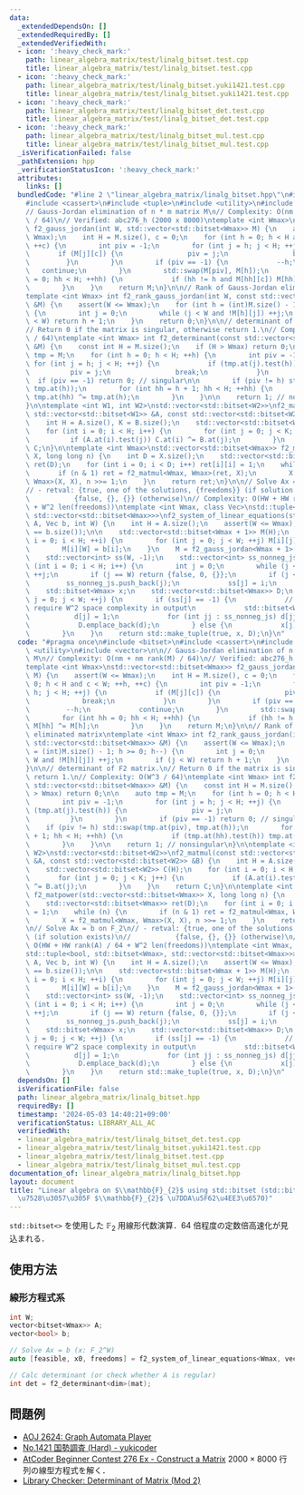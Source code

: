 ```yaml
---
data:
  _extendedDependsOn: []
  _extendedRequiredBy: []
  _extendedVerifiedWith:
  - icon: ':heavy_check_mark:'
    path: linear_algebra_matrix/test/linalg_bitset.test.cpp
    title: linear_algebra_matrix/test/linalg_bitset.test.cpp
  - icon: ':heavy_check_mark:'
    path: linear_algebra_matrix/test/linalg_bitset.yuki1421.test.cpp
    title: linear_algebra_matrix/test/linalg_bitset.yuki1421.test.cpp
  - icon: ':heavy_check_mark:'
    path: linear_algebra_matrix/test/linalg_bitset_det.test.cpp
    title: linear_algebra_matrix/test/linalg_bitset_det.test.cpp
  - icon: ':heavy_check_mark:'
    path: linear_algebra_matrix/test/linalg_bitset_mul.test.cpp
    title: linear_algebra_matrix/test/linalg_bitset_mul.test.cpp
  _isVerificationFailed: false
  _pathExtension: hpp
  _verificationStatusIcon: ':heavy_check_mark:'
  attributes:
    links: []
  bundledCode: "#line 2 \"linear_algebra_matrix/linalg_bitset.hpp\"\n#include <bitset>\n\
    #include <cassert>\n#include <tuple>\n#include <utility>\n#include <vector>\n\n\
    // Gauss-Jordan elimination of n * m matrix M\n// Complexity: O(nm + nm rank(M)\
    \ / 64)\n// Verified: abc276_h (2000 x 8000)\ntemplate <int Wmax>\nstd::vector<std::bitset<Wmax>>\
    \ f2_gauss_jordan(int W, std::vector<std::bitset<Wmax>> M) {\n    assert(W <=\
    \ Wmax);\n    int H = M.size(), c = 0;\n    for (int h = 0; h < H and c < W; ++h,\
    \ ++c) {\n        int piv = -1;\n        for (int j = h; j < H; ++j) {\n     \
    \       if (M[j][c]) {\n                piv = j;\n                break;\n   \
    \         }\n        }\n        if (piv == -1) {\n            --h;\n         \
    \   continue;\n        }\n        std::swap(M[piv], M[h]);\n        for (int hh\
    \ = 0; hh < H; ++hh) {\n            if (hh != h and M[hh][c]) M[hh] ^= M[h];\n\
    \        }\n    }\n    return M;\n}\n\n// Rank of Gauss-Jordan eliminated matrix\n\
    template <int Wmax> int f2_rank_gauss_jordan(int W, const std::vector<std::bitset<Wmax>>\
    \ &M) {\n    assert(W <= Wmax);\n    for (int h = (int)M.size() - 1; h >= 0; h--)\
    \ {\n        int j = 0;\n        while (j < W and !M[h][j]) ++j;\n        if (j\
    \ < W) return h + 1;\n    }\n    return 0;\n}\n\n// determinant of F2 matrix.\n\
    // Return 0 if the matrix is singular, otherwise return 1.\n// Complexity: O(W^3\
    \ / 64)\ntemplate <int Wmax> int f2_determinant(const std::vector<std::bitset<Wmax>>\
    \ &M) {\n    const int H = M.size();\n    if (H > Wmax) return 0;\n\n    auto\
    \ tmp = M;\n    for (int h = 0; h < H; ++h) {\n        int piv = -1;\n       \
    \ for (int j = h; j < H; ++j) {\n            if (tmp.at(j).test(h)) {\n      \
    \          piv = j;\n                break;\n            }\n        }\n      \
    \  if (piv == -1) return 0; // singular\n\n        if (piv != h) std::swap(tmp.at(piv),\
    \ tmp.at(h));\n        for (int hh = h + 1; hh < H; ++hh) {\n            if (tmp.at(hh).test(h))\
    \ tmp.at(hh) ^= tmp.at(h);\n        }\n    }\n\n    return 1; // nonsingular\n\
    }\n\ntemplate <int W1, int W2>\nstd::vector<std::bitset<W2>>\nf2_matmul(const\
    \ std::vector<std::bitset<W1>> &A, const std::vector<std::bitset<W2>> &B) {\n\
    \    int H = A.size(), K = B.size();\n    std::vector<std::bitset<W2>> C(H);\n\
    \    for (int i = 0; i < H; i++) {\n        for (int j = 0; j < K; j++) {\n  \
    \          if (A.at(i).test(j)) C.at(i) ^= B.at(j);\n        }\n    }\n    return\
    \ C;\n}\n\ntemplate <int Wmax>\nstd::vector<std::bitset<Wmax>> f2_matpower(std::vector<std::bitset<Wmax>>\
    \ X, long long n) {\n    int D = X.size();\n    std::vector<std::bitset<Wmax>>\
    \ ret(D);\n    for (int i = 0; i < D; i++) ret[i][i] = 1;\n    while (n) {\n \
    \       if (n & 1) ret = f2_matmul<Wmax, Wmax>(ret, X);\n        X = f2_matmul<Wmax,\
    \ Wmax>(X, X), n >>= 1;\n    }\n    return ret;\n}\n\n// Solve Ax = b on F_2\n\
    // - retval: {true, one of the solutions, {freedoms}} (if solution exists)\n//\
    \           {false, {}, {}} (otherwise)\n// Complexity: O(HW + HW rank(A) / 64\
    \ + W^2 len(freedoms))\ntemplate <int Wmax, class Vec>\nstd::tuple<bool, std::bitset<Wmax>,\
    \ std::vector<std::bitset<Wmax>>>\nf2_system_of_linear_equations(std::vector<std::bitset<Wmax>>\
    \ A, Vec b, int W) {\n    int H = A.size();\n    assert(W <= Wmax);\n    assert(A.size()\
    \ == b.size());\n\n    std::vector<std::bitset<Wmax + 1>> M(H);\n    for (int\
    \ i = 0; i < H; ++i) {\n        for (int j = 0; j < W; ++j) M[i][j] = A[i][j];\n\
    \        M[i][W] = b[i];\n    }\n    M = f2_gauss_jordan<Wmax + 1>(W + 1, M);\n\
    \    std::vector<int> ss(W, -1);\n    std::vector<int> ss_nonneg_js;\n    for\
    \ (int i = 0; i < H; i++) {\n        int j = 0;\n        while (j <= W and !M[i][j])\
    \ ++j;\n        if (j == W) return {false, 0, {}};\n        if (j < W) {\n   \
    \         ss_nonneg_js.push_back(j);\n            ss[j] = i;\n        }\n    }\n\
    \    std::bitset<Wmax> x;\n    std::vector<std::bitset<Wmax>> D;\n    for (int\
    \ j = 0; j < W; ++j) {\n        if (ss[j] == -1) {\n            // This part may\
    \ require W^2 space complexity in output\n            std::bitset<Wmax> d;\n \
    \           d[j] = 1;\n            for (int jj : ss_nonneg_js) d[jj] = M[ss[jj]][j];\n\
    \            D.emplace_back(d);\n        } else {\n            x[j] = M[ss[j]][W];\n\
    \        }\n    }\n    return std::make_tuple(true, x, D);\n}\n"
  code: "#pragma once\n#include <bitset>\n#include <cassert>\n#include <tuple>\n#include\
    \ <utility>\n#include <vector>\n\n// Gauss-Jordan elimination of n * m matrix\
    \ M\n// Complexity: O(nm + nm rank(M) / 64)\n// Verified: abc276_h (2000 x 8000)\n\
    template <int Wmax>\nstd::vector<std::bitset<Wmax>> f2_gauss_jordan(int W, std::vector<std::bitset<Wmax>>\
    \ M) {\n    assert(W <= Wmax);\n    int H = M.size(), c = 0;\n    for (int h =\
    \ 0; h < H and c < W; ++h, ++c) {\n        int piv = -1;\n        for (int j =\
    \ h; j < H; ++j) {\n            if (M[j][c]) {\n                piv = j;\n   \
    \             break;\n            }\n        }\n        if (piv == -1) {\n   \
    \         --h;\n            continue;\n        }\n        std::swap(M[piv], M[h]);\n\
    \        for (int hh = 0; hh < H; ++hh) {\n            if (hh != h and M[hh][c])\
    \ M[hh] ^= M[h];\n        }\n    }\n    return M;\n}\n\n// Rank of Gauss-Jordan\
    \ eliminated matrix\ntemplate <int Wmax> int f2_rank_gauss_jordan(int W, const\
    \ std::vector<std::bitset<Wmax>> &M) {\n    assert(W <= Wmax);\n    for (int h\
    \ = (int)M.size() - 1; h >= 0; h--) {\n        int j = 0;\n        while (j <\
    \ W and !M[h][j]) ++j;\n        if (j < W) return h + 1;\n    }\n    return 0;\n\
    }\n\n// determinant of F2 matrix.\n// Return 0 if the matrix is singular, otherwise\
    \ return 1.\n// Complexity: O(W^3 / 64)\ntemplate <int Wmax> int f2_determinant(const\
    \ std::vector<std::bitset<Wmax>> &M) {\n    const int H = M.size();\n    if (H\
    \ > Wmax) return 0;\n\n    auto tmp = M;\n    for (int h = 0; h < H; ++h) {\n\
    \        int piv = -1;\n        for (int j = h; j < H; ++j) {\n            if\
    \ (tmp.at(j).test(h)) {\n                piv = j;\n                break;\n  \
    \          }\n        }\n        if (piv == -1) return 0; // singular\n\n    \
    \    if (piv != h) std::swap(tmp.at(piv), tmp.at(h));\n        for (int hh = h\
    \ + 1; hh < H; ++hh) {\n            if (tmp.at(hh).test(h)) tmp.at(hh) ^= tmp.at(h);\n\
    \        }\n    }\n\n    return 1; // nonsingular\n}\n\ntemplate <int W1, int\
    \ W2>\nstd::vector<std::bitset<W2>>\nf2_matmul(const std::vector<std::bitset<W1>>\
    \ &A, const std::vector<std::bitset<W2>> &B) {\n    int H = A.size(), K = B.size();\n\
    \    std::vector<std::bitset<W2>> C(H);\n    for (int i = 0; i < H; i++) {\n \
    \       for (int j = 0; j < K; j++) {\n            if (A.at(i).test(j)) C.at(i)\
    \ ^= B.at(j);\n        }\n    }\n    return C;\n}\n\ntemplate <int Wmax>\nstd::vector<std::bitset<Wmax>>\
    \ f2_matpower(std::vector<std::bitset<Wmax>> X, long long n) {\n    int D = X.size();\n\
    \    std::vector<std::bitset<Wmax>> ret(D);\n    for (int i = 0; i < D; i++) ret[i][i]\
    \ = 1;\n    while (n) {\n        if (n & 1) ret = f2_matmul<Wmax, Wmax>(ret, X);\n\
    \        X = f2_matmul<Wmax, Wmax>(X, X), n >>= 1;\n    }\n    return ret;\n}\n\
    \n// Solve Ax = b on F_2\n// - retval: {true, one of the solutions, {freedoms}}\
    \ (if solution exists)\n//           {false, {}, {}} (otherwise)\n// Complexity:\
    \ O(HW + HW rank(A) / 64 + W^2 len(freedoms))\ntemplate <int Wmax, class Vec>\n\
    std::tuple<bool, std::bitset<Wmax>, std::vector<std::bitset<Wmax>>>\nf2_system_of_linear_equations(std::vector<std::bitset<Wmax>>\
    \ A, Vec b, int W) {\n    int H = A.size();\n    assert(W <= Wmax);\n    assert(A.size()\
    \ == b.size());\n\n    std::vector<std::bitset<Wmax + 1>> M(H);\n    for (int\
    \ i = 0; i < H; ++i) {\n        for (int j = 0; j < W; ++j) M[i][j] = A[i][j];\n\
    \        M[i][W] = b[i];\n    }\n    M = f2_gauss_jordan<Wmax + 1>(W + 1, M);\n\
    \    std::vector<int> ss(W, -1);\n    std::vector<int> ss_nonneg_js;\n    for\
    \ (int i = 0; i < H; i++) {\n        int j = 0;\n        while (j <= W and !M[i][j])\
    \ ++j;\n        if (j == W) return {false, 0, {}};\n        if (j < W) {\n   \
    \         ss_nonneg_js.push_back(j);\n            ss[j] = i;\n        }\n    }\n\
    \    std::bitset<Wmax> x;\n    std::vector<std::bitset<Wmax>> D;\n    for (int\
    \ j = 0; j < W; ++j) {\n        if (ss[j] == -1) {\n            // This part may\
    \ require W^2 space complexity in output\n            std::bitset<Wmax> d;\n \
    \           d[j] = 1;\n            for (int jj : ss_nonneg_js) d[jj] = M[ss[jj]][j];\n\
    \            D.emplace_back(d);\n        } else {\n            x[j] = M[ss[j]][W];\n\
    \        }\n    }\n    return std::make_tuple(true, x, D);\n}\n"
  dependsOn: []
  isVerificationFile: false
  path: linear_algebra_matrix/linalg_bitset.hpp
  requiredBy: []
  timestamp: '2024-05-03 14:40:21+09:00'
  verificationStatus: LIBRARY_ALL_AC
  verifiedWith:
  - linear_algebra_matrix/test/linalg_bitset_det.test.cpp
  - linear_algebra_matrix/test/linalg_bitset.yuki1421.test.cpp
  - linear_algebra_matrix/test/linalg_bitset.test.cpp
  - linear_algebra_matrix/test/linalg_bitset_mul.test.cpp
documentation_of: linear_algebra_matrix/linalg_bitset.hpp
layout: document
title: "Linear algebra on $\\mathbb{F}_{2}$ using std::bitset (std::bitset \u3092\u4F7F\
  \u7528\u3057\u305F $\\mathbb{F}_{2}$ \u7DDA\u5F62\u4EE3\u6570)"
---
```


`std::bitset<>` を使用した $\mathbb{F}_{2}$ 用線形代数演算．64 倍程度の定数倍高速化が見込まれる．

## 使用方法

### 線形方程式系

```cpp
int W;
vector<bitset<Wmax>> A;
vector<bool> b;

// Solve Ax = b (x: F_2^W)
auto [feasible, x0, freedoms] = f2_system_of_linear_equations<Wmax, vector<bool>>(A, b, W);

// Calc determinant (or check whether A is regular)
int det = f2_determinant<dim>(mat);
```

## 問題例

- [AOJ 2624: Graph Automata Player](https://judge.u-aizu.ac.jp/onlinejudge/description.jsp?id=2624)
- [No.1421 国勢調査 (Hard) - yukicoder](https://yukicoder.me/problems/no/1421)
- [AtCoder Beginner Contest 276 Ex - Construct a Matrix](https://atcoder.jp/contests/abc276/tasks/abc276_h) $2000 \times 8000$ 行列の線型方程式を解く．
- [Library Checker: Determinant of Matrix (Mod 2)](https://judge.yosupo.jp/problem/matrix_det_mod_2)
